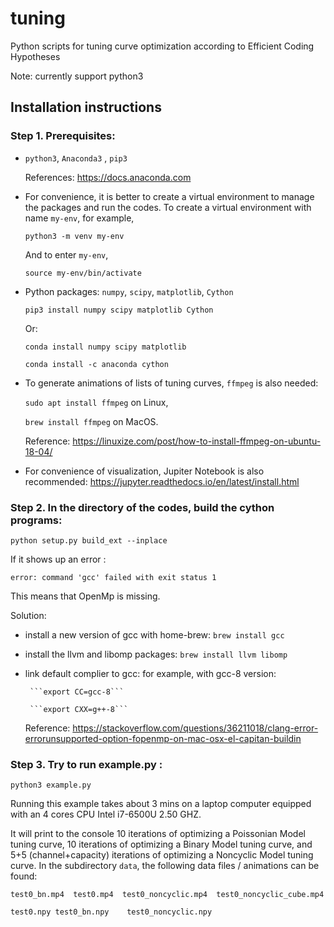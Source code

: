 # tuning
Python scripts for tuning curve optimization according to Efficient Coding Hypotheses 

Note: currently support python3

## Installation instructions


### Step 1. Prerequisites:
- `python3`, `Anaconda3` , `pip3`

	References: https://docs.anaconda.com

- For convenience, it is better to create a virtual environment to manage the packages and run the codes. To create a virtual environment with name `my-env`, for example, 

	```python3 -m venv my-env```

	And to enter `my-env`,
	
	```source my-env/bin/activate```


- Python packages:
	 `numpy`, `scipy`, `matplotlib`, `Cython`

	 ```pip3 install numpy scipy matplotlib Cython```

	 Or:

	 ```conda install numpy scipy matplotlib```

	 ```conda install -c anaconda cython```
- To generate animations of lists of tuning curves, `ffmpeg` is also needed:

	```sudo apt install ffmpeg``` on Linux, 
	
	```brew install ffmpeg``` on MacOS.
	
	Reference: https://linuxize.com/post/how-to-install-ffmpeg-on-ubuntu-18-04/
- For convenience of visualization, Jupiter Notebook is also recommended: 
https://jupyter.readthedocs.io/en/latest/install.html
 

### Step 2. In the directory of the codes, build the cython programs:

```python setup.py build_ext --inplace```

If it shows up an error : 

```clang: error: unsupported option '-fopenmp'
error: command 'gcc' failed with exit status 1
```

This means that OpenMp is missing.

Solution:
 - install a new version of gcc with home-brew:
        ```brew install gcc```
 - install the llvm and libomp packages:
	```brew install llvm libomp```
 - link default complier to gcc: for example, with gcc-8 version:
 
        ```export CC=gcc-8```
	
        ```export CXX=g++-8```
	
	Reference: https://stackoverflow.com/questions/36211018/clang-error-errorunsupported-option-fopenmp-on-mac-osx-el-capitan-buildin


### Step 3. Try to run example.py :

```python3 example.py```

Running this example takes about 3 mins on a laptop computer equipped with an 4 cores CPU Intel i7-6500U 2.50 GHZ.

It will print to the console 10 iterations of optimizing a Poissonian Model tuning curve, 10 iterations of optimizing a Binary Model tuning curve, and 5+5 (channel+capacity) iterations of optimizing a Noncyclic Model tuning curve.
In the subdirectory `data`, the following data files / animations can be found:

```test0_bn.mp4  test0.mp4  test0_noncyclic.mp4  test0_noncyclic_cube.mp4 ```

```test0.npy test0_bn.npy    test0_noncyclic.npy```


